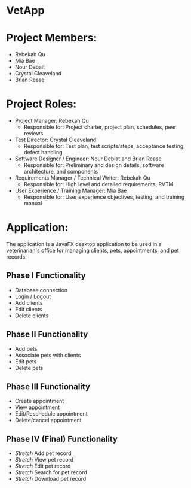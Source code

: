 # VetApp

# Project Members:
- Rebekah Qu
- Mia Bae
- Nour Debait
- Crystal Cleaveland
- Brian Rease

# Project Roles:
- Project Manager: Rebekah Qu
  - Responsible for: Project charter, project plan, schedules, peer reviews
- Test Director: Crystal Cleaveland
  - Responsible for: Test plan, test scripts/steps, acceptance testing, defect handling
- Software Designer / Engineer: Nour Debiat and Brian Rease
  - Responsible for: Preliminary and design details, software architecture, and components
- Requirements Manager / Technical Writer: Rebekah Qu
  - Responsible for: High level and detailed requirements, RVTM
- User Experience / Training Manager: Mia Bae
  - Responsible for: User experience objectives, testing, and training manual
  
# Application:
The application is a JavaFX desktop application to be used in a veterinarian's office for managing clients, pets, appointments, and pet records.
  
## Phase I Functionality
- Database connection
- Login / Logout
- Add clients
- Edit clients
- Delete clients
  
## Phase II Functionality
- Add pets 
- Associate pets with clients
- Edit pets
- Delete pets
  
## Phase III Functionality
- Create appointment
- View appointment
- Edit/Reschedule appointment
- Delete/cancel appointment

## Phase IV (Final) Functionality
- *Stretch* Add pet record
- *Stretch* View pet record
- *Stretch* Edit pet record
- *Stretch* Search for pet record
- *Stretch* Download pet record
